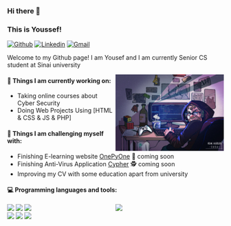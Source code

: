 ### Hi there 👋 
### This is Youssef!

[![Github](https://img.shields.io/badge/-Github-000?style=flat&logo=Github&logoColor=white)](https://github.com/yousefhossam0)
[![Linkedin](https://img.shields.io/badge/-LinkedIn-blue?style=flat&logo=Linkedin&logoColor=white)](https://www.linkedin.com/in/youssefhossam02/)
[![Gmail](https://img.shields.io/badge/-Gmail-c14438?style=flat&logo=Gmail&logoColor=white)](mailto:yousefhossam02@gmail.com)

Welcome to my Github page! I am Yousef and I am currently Senior CS student at Sinai university  

<img align="right" alt="img" src="https://github.com/FernandoRoldan93/FernandoRoldan93/blob/master/cover_image.jpg" width="50%" height="auto" />


#### 🌱 Things I am currently working on:   
- Taking online courses about Cyber Security
- Doing Web Projects Using [HTML & CSS & JS & PHP] 

#### :muscle: Things I am challenging myself with:
- Finishing E-learning website [OnePyOne](https://github.com/Hamed-bavaria/WDT/tree/main) 🚀 coming soon
- Finishing Anti-Virus Application [Cypher](https://github.com/yousefhossam0/Cypher) 🕵️ coming soon
- Improving my CV with some education apart from university

#### :computer: Programming languages and tools: 
<p>
	<img width="50%" align="right" src="https://github-readme-stats.vercel.app/api?username=yousefhossam0&show_icons=true&hide_border=true" />

<code><img width="10%" src="https://www.vectorlogo.zone/logos/w3_html5/w3_html5-ar21.svg"></code>
<code><img width="10%" src="https://www.vectorlogo.zone/logos/w3_css/w3_css-official.svg"></code>
<code><img width="8%" src="https://seeklogo.com/images/C/c-logo-43CE78FF9C-seeklogo.com.png"></code>
<br />
<code><img width="10%" src="https://www.vectorlogo.zone/logos/php/php-vertical.svg"></code>
<code><img width="10%" src="https://www.vectorlogo.zone/logos/mysql/mysql-ar21.svg"></code>
<code><img width="10%" src="https://www.vectorlogo.zone/logos/python/python-ar21.svg"></code>
<br />
</p>

